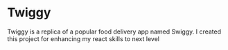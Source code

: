 # Twiggy

Twiggy is a replica of a popular food delivery app named Swiggy. I created this project for enhancing my react skills to next level
